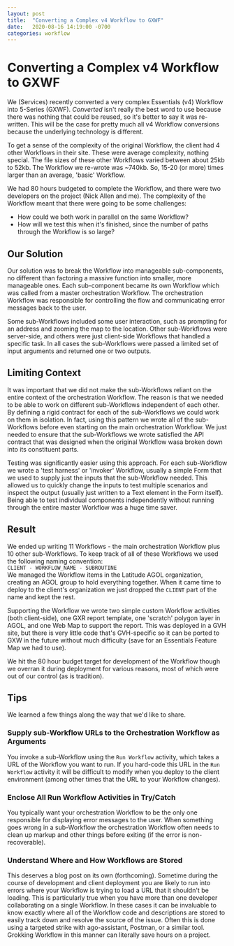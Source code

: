 ```yaml
---
layout: post
title:  "Converting a Complex v4 Workflow to GXWF"
date:   2020-08-16 14:19:00 -0700
categories: workflow
---
```

# Converting a Complex v4 Workflow to GXWF
We (Services) recently converted a very complex Essentials (v4) Workflow into 5-Series (GXWF). *Converted* isn't really the best word to use because there was nothing that could be reused, so it's better to say it was re-written. This will be the case for pretty much all v4 Workflow conversions because the underlying technology is different.
  
To get a sense of the complexity of the original Workflow, the client had 4 other Workflows in their site. These were average complexity, nothing special. The file sizes of these other Workflows varied between about 25kb to 52kb. The Workflow we re-wrote was ~740kb. So, 15-20 (or more) times larger than an average, 'basic' Workflow.
  
We had 80 hours budgeted to complete the Workflow, and there were two developers on the project (Nick Allen and me). The complexity of the Workflow meant that there were going to be some challenges:
- How could we both work in parallel on the same Workflow?
- How will we test this when it's finished, since the number of paths through the Workflow is so large?
  
## Our Solution
Our solution was to break the Workflow into manageable sub-components, no different than factoring a massive function into smaller, more manageable ones. Each sub-component became its own Workflow which was called from a master orchestration Workflow. The orchestration Workflow was responsible for controlling the flow and communicating error messages back to the user.
  
Some sub-Workflows included some user interaction, such as prompting for an address and zooming the map to the location. Other sub-Workflows were server-side, and others were just client-side Workflows that handled a specific task. In all cases the sub-Workflows were passed a limited set of input arguments and returned one or two outputs.
  
## Limiting Context
It was important that we did not make the sub-Workflows reliant on the entire context of the orchestration Workflow. The reason is that we needed to be able to work on different sub-Workflows independent of each other. By defining a rigid contract for each of the sub-Workflows we could work on them in isolation. In fact, using this pattern we wrote all of the sub-Workflows before even starting on the main orchestration Workflow. We just needed to ensure that the sub-Workflows we wrote satisfied the API contract that was designed when the original Workflow wasa broken down into its constituent parts.
  
Testing was significantly easier using this approach. For each sub-Workflow we wrote a 'test harness' or 'invoker' Workflow, usually a simple Form that we used to supply just the inputs that the sub-Workflow needed. This allowed us to quickly change the inputs to test multiple scenarios and inspect the output (usually just written to a Text element in the Form itself). Being able to test individual components independently without running through the entire master Workflow was a huge time saver.
  
## Result
We ended up writing 11 Workflows - the main orchestration Workflow plus 10 other sub-Workflows. To keep track of all of these Workflows we used the following naming convention:  
`CLIENT - WORKFLOW_NAME - SUBROUTINE`  
We managed the Workflow items in the Latitude AGOL organization, creating an AGOL group to hold everything together. When it came time to deploy to the client's organization we just dropped the `CLIENT` part of the name and kept the rest.
  
Supporting the Workflow we wrote two simple custom Workflow activities (both client-side), one GXR report template, one 'scratch' polygon layer in AGOL, and one Web Map to support the report. This was deployed in a GVH site, but there is very little code that's GVH-specific so it can be ported to GXW in the future without much difficulty (save for an Essentials Feature Map we had to use).

We hit the 80 hour budget target for development of the Workflow though we overran it during deployment for various reasons, most of which were out of our control (as is tradition).
  
## Tips
We learned a few things along the way that we'd like to share.  
### Supply sub-Workflow URLs to the Orchestration Workflow as Arguments
You invoke a sub-Workflow using the `Run Workflow` activity, which takes a URL of the Workflow you want to run. If you hard-code this URL in the `Run Workflow` activity it will be difficult to modify when you deploy to the client environment (among other times that the URL to your Workflow changes).
### Enclose All Run Workflow Activities in Try/Catch
You typically want your orchestration Workflow to be the only one responsible for displaying error messages to the user. When something goes wrong in a sub-Workflow the orchestration Workflow often needs to clean up markup and other things before exiting (if the error is non-recoverable).
### Understand Where and How Workflows are Stored
This deserves a blog post on its own (forthcoming). Sometime during the course of development and client deployment you are likely to run into errors where your Workflow is trying to load a URL that it shouldn't be loading. This is particularly true when you have more than one developer collaborating on a single Workflow. In these cases it can be invaluable to know exactly where all of the Workflow code and descriptions are stored to easily track down and resolve the source of the issue. Often this is done using a targeted strike with ago-assistant, Postman, or a similar tool. Grokking Workflow in this manner can literally save hours on a project.